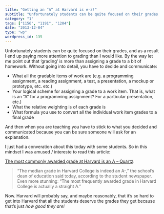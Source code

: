 ```yaml
---
title: "Getting an “A” at Harvard is e-z!"
subtitle: "Unfortunately students can be quite focused on their grades, and as a result I end up paying more at..."
category: "1"
tags: ["1156", "1191", "1204"]
date: "2013-12-04"
type: "wp"
wordpress_id: 135
---
```

Unfortunately students can be quite focused on their grades, and as a result I end up paying more attention to grading than I would like. By the way let me point out that ‘grading’ is more than assigning a grade to a bit of homework. Without going into detail, you have to decide and communicate:

- What all the gradable items of work are (e.g. a programming assignment, a reading assignment, a test, a presentation, a mockup or prototype, etc. etc.)
- Your logical scheme for assigning a grade to a work item. That is, what is an “A” for a programming assignment? For a particular presentation, etc.)
- What the relative weighting is of each grade is
- What formula you use to convert all the individual work item grades to a final grade

And then when you are teaching you have to stick to what you decided and communicated because you can be sure someone will ask for an explanation. 

I just had a converation about this today with some students. So in this mindset I was amused / intereste to read this article:

[The most commonly awarded grade at Harvard is an A – Quartz](http://qz.com/153694/the-most-commonly-awarded-grade-at-harvard-is-an-a/):

> “The median grade in Harvard College is indeed an A-,” the school’s dean of education said today, according to the student newspaper. Even more stunning: “The most frequently awarded grade in Harvard College is actually a straight A.”

Now. Harvard will probably say, and maybe reasonably, that it’s so hard to get into Harvard that all the students deserve the grades they get because that’s just *how good they are!*